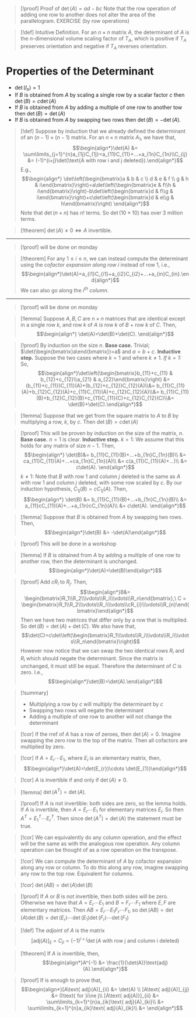 
>[!proof]
>Proof of $\det(A) = ad-bc$
>Note that the row operation of adding one row to another does not alter the area of the parallelogram.
>EXERCISE (by row operations)

>[!def] Intuitive Definition.
>For an $n\times n$ matrix $A$, the determinant of $A$ is the $n$-dimensional volume scaling factor of $T_{A}$, which is positive if $T_{A}$ preserves orientation and negative if $T_{A}$ reverses orientation.
# Properties of the Determinant
- $\det(I_{n}) = 1$
- If $B$ is obtained from $A$ by scaling a single row by a scalar factor $c$ then $\det(B)=c\det(A)$
- If $B$ is obtained from $A$ by adding a multiple of one row to another tow then $\det(B)=\det(A)$
- If $B$ is obtained from $A$ by swapping two rows then $\det(B)=-\det(A)$.

>[!def]
>Suppose by induction that we already defined the determinant of an $(n-1)\times (n-1)$ matrix. For an $n\times n$ matrix $A_{1}$, we have that,
>$$\begin{align*}\det(A) &= \sum\limits_{j=1}^{n}a_{1j}C_{1j}=a_{11}C_{11}+...+a_{1n}C_{1n}\\C_{ij} &= (-1)^{i+j}\det(\text{A with row i and j deleted}).\end{align*}$$
>E.g.,
>$$\begin{align*}
\det\left(\begin{bmatrix}a & b & c \\ d & e & f \\ g & h & i\end{bmatrix}\right)=a\det\left(\begin{bmatrix}e & f\\h & i\end{bmatrix}\right)-b\det\left(\begin{bmatrix}d & f\\g & i\end{bmatrix}\right)+c\det\left(\begin{bmatrix}d & e\\g & h\end{bmatrix}\right)
\end{align*}$$
>Note that $\det(n\times n)$ has $n!$ terms. So $\det(10\times10)$ has over 3 million terms.

>[!theorem]
>$\det(A)\ne 0 \Leftrightarrow A\text{ invertible}$.
---
>[!proof]
>will be done on monday

>[!theorem]
>For any $1\le i\le n$, we can instead compute the determinant using the *cofactor expansion along row $i$* instead of row $1$, i.e.,
>$$\begin{align*}\det(A)=a_{i1}C_{i1}+a_{i2}C_{i2}+...+a_{in}C_{in}.\end{align*}$$
>We can also go along the $i^{th}$ *column*.
---
>[!proof]
>will be done on monday

>[!lemma]
>Suppose $A,B,C$ are $n\times n$ matrices that are identical except in a single row $k$, and row $k$ of $A$ is row $k$ of $B\ +$ row $k$ of $C$. Then,
>$$\begin{align*}
\det(A)=\det(B)+\det(C).
\end{align*}$$

>[!proof]
>By induction on the size $n$.
>**Base case.**
>Trivial; $\det(\begin{bmatrix}a\end{bmatrix})=a$ and $a=b+c$.
>**Inductive step.**
>Suppose the two cases where $k=1$ and where $k\ne 1$.
>*If $k=1$:*
>So,
>$$\begin{align*}\det\left(\begin{bmatrix}b_{11}+c_{11} & b_{12}+c_{12}\\a_{21} & a_{22}\end{bmatrix}\right) &= (b_{11}+c_{11})C_{11}(A)+(b_{12}+c_{12})C_{12}(A)\\&= b_{11}C_{11}(A)+b_{12}C_{12}(A)+c_{11}C_{11}(A)+c_{12}C_{12}(A)\\&= b_{11}C_{11}(B)+b_{12}C_{12}(B)+c_{11}C_{11}(C)+c_{12}C_{12}(C)\\&= \det(B)+\det(C).\end{align*}$$

>[!lemma]
>Suppose that we get from the square matrix to $A$ to $B$ by multiplying a row, $k$, by $c$. Then $\det(B)=c\det(A)$

>[!proof]
>This will be proven by induction on the size of the matrix, $n$.
>**Base case.**
>$n=1$ is clear.
>**Inductive step.**
>$k=1$:
>We assume that this holds for any matrix of size $n-1$.
>Then,
>$$\begin{align*}
\det(B)&= b_{11}C_{11}(B)+...+b_{1n}C_{1n}(B)\\
&= ca_{11}C_{11}(A)+...+ca_{1n}C_{1n}(A)\\
&= c(a_{11}C_{11}(A)+...)\\
&= c\det(A).
\end{align*}$$
>$k\ne 1$:
>Note that $B$ with row 1 and column $j$ deleted is the same as $A$ with row $1$ and column $j$ deleted, with some row scaled by $c$.
>By our induction hypothesis, $C_{1j}(B)=cC_{1j}(A)$.
>Then,
>$$\begin{align*}
\det(B) &= b_{11}C_{11}(B)+...+b_{1n}C_{1n}(B)\\
&= a_{11}cC_{11}(A)+...+a_{1n}cC_{1n}(A)\\
&= c\det(A).
\end{align*}$$

>[!lemma]
>Suppose that $B$ is obtained from $A$ by swapping two rows. Then,
>$$\begin{align*}\det(B) &= -\det(A)\end{align*}$$

>[!proof]
>This will be done in a workshop

>[!lemma]
>If $B$ is obtained from $A$ by adding a multiple of one row to another row, then the determinant is unchanged.
>$$\begin{align*}\det(A)=\det(B)\end{align*}$$

>[!proof]
>Add $cR_{i}$ to $R_{j}$. Then,
>$$\begin{align*}B&= \begin{bmatrix}R_1\\R_2\\\vdots\\R_i\\\vdots\\R_n\end{bmatrix},\  C = \begin{bmatrix}R_1\\R_2\\\vdots\\R_i\\\vdots\\cR_{i}\\\vdots\\R_{n}\end{bmatrix}\end{align*}$$
>Then we have two matrices that differ only by a row that is multiplied. So $\det(B)=\det(A)+\det(C)$. We also have that,
>$$\det(C)=c\det\left(\begin{bmatrix}R_1\\\vdots\\R_i\\\vdots\\R_i\\\vdots\\R_n\end{bmatrix}\right)$$
>However now notice that we can swap the two identical rows $R_{i}$ and $R_{i}$ which should negate the determinant. Since the matrix is unchanged, it must still be equal. Therefore the determinant of $C$ is zero. I.e.,
>$$\begin{align*}\det(B)=\det(A).\end{align*}$$


>[!summary] 
>- Multiplying a row by $c$ will multiply the determinant by $c$
>- Swapping two rows will negate the determinant
>- Adding a multiple of one row to another will not change the determinant

>[!cor]
>If the $\text{rref}$ of $A$ has a row of zeroes, then $\det(A)=0$. Imagine swapping the zero row to the top of the matrix. Then all cofactors are multiplied by zero.

>[!cor]
>If $A=E_{r}\cdots E_1$, where $E_{i}$ is an elementary matrix, then,
>$$\begin{align*}\det(A)=\det(E_{r})\cdots \det(E_{1})\end{align*}$$

>[!cor]
>$A$ is invertible if and only if $\det(A)\ne 0$.

>[!lemma]
>$\det(A^{T})=\det(A)$.

>[!proof]
>If $A$ is not invertible: both sides are zero, so the lemma holds.
>If $A$ is invertible, then $A=E_{r}\cdots E_{1}$ for elementary matrices $E_{i}$.
>So then $A^{T} = E_{1}^T \cdots E_{r}^{T}$.
>Then since $\det(A^{T})=\det(A)$ the statement must be true.

>[!cor]
>We can equivalently do any column operation, and the effect will be the same as with the analogous row operation.
>Any column operation can be thought of as a row operation on the transpose.

>[!cor]
>We can compute the determinant of $A$ by cofactor expansion along any row or column.
>To do this along any row, imagine swapping any row to the top row. Equivalent for columns.

>[!cor]
>$\det(AB)=\det(A)\det(B)$

>[!proof]
>If $A$ or $B$ is not invertible, then both sides will be zero.
>Otherwise we have that $A=E_{r}\cdots E_{1}$ and $B = F_{r}\cdots F_{1}$ where $E,F$ are elementary matrices. Then $AB=E_{r}\cdots E_{1}F_{r}\cdots F_{1}$, so $\det(AB)=\det(A)\det(B)=\det(E_{r})\cdots\det(E_{1})\det(F_{r})\cdots\det(F_{1})$

>[!def]
>The *adjoint* of $A$ is the matrix
>$$[\text{adj}(A)]_{ij} = C_{ji} = (-1)^{i+j}\det(A\text{ with row j and column i deleted})$$

>[!theorem]
>If $A$ is invertible, then,
>$$\begin{align*}A^{-1} &= \frac{1}{\det(A)}\text{adj}(A).\end{align*}$$

>[!proof]
>If is enough to prove that,
>$$\begin{align*}[A\text{ adj}(A)]_{ii} &= \det(A) \\ [A\text{ adj}(A)]_{jj} &= 0\text{ for }i\ne j\\
[A\text{ adj(A)}]_{ii} &= \sum\limits_{k=1}^{n}a_{ik}\text{ adj}(A)_{ki}\\
&= \sum\limits_{k=1}^{n}a_{ik}\text{ adj}(A)_{ik}\\
&= 
\end{align*}$$

